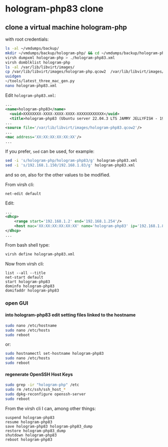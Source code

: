 # hologram-php83 clone

## clone a virtual machine hologram-php

with root credentials:

```bash
ls -al ~/vmdumps/backup/
mkdir ~/vmdumps/backup/hologram-php/ && cd ~/vmdumps/backup/hologram-php/
virsh dumpxml hologram-php > ./hologram-php83.xml
virsh domblklist hologram-php
ls -al /var/lib/libvirt/images/
cp /var/lib/libvirt/images/hologram-php.qcow2  /var/lib/libvirt/images/hologram-php83.qcow2
uuidgen
~/tools/latest_three_mac_gen.py
nano hologram-php83.xml
```

Edit `hologram-php83.xml`:

```xml
...
<name>hologram-php83</name>
  <uuid>XXXXXXXX-XXXX-XXXX-XXXX-XXXXXXXXXXXX</uuid>
  <title>hologram-php83 (Ubuntu server 22.04.3 LTS JAMMY JELLYFISH - 192.168.1.83)</title>
...
<source file='/var/lib/libvirt/images/hologram-php83.qcow2'/>
...
<mac address='XX:XX:XX:XX:XX:XX'/>
...
```

If you prefer, `sed` can be used, for example:

```bash
sed -i 's/hologram-php/hologram-php83/g' hologram-php83.xml
sed -i 's/192.168.1.150/192.168.1.83/g' hologram-php83.xml
```

and so on, also for the other values to be modified.

From virsh cli:

```shell
net-edit default
```

Edit:

```xml
...
<dhcp>
    <range start='192.168.1.2' end='192.168.1.254'/>
    <host mac='XX:XX:XX:XX:XX:XX' name='hologram-php83' ip='192.168.1.83'/>
</dhcp>
...
```

From bash shell type:

```bash
virsh define hologram-php83.xml
```

Now from virsh cli:

```shell
list --all --title
net-start default
start hologram-php83
dominfo hologram-php83
domifaddr hologram-php83
```

### open GUI

#### into hologram-php83 edit setting files linked to the hostname

```bash
sudo nano /etc/hostname
sudo nano /etc/hosts
sudo reboot
```

or:

```bash
sudo hostnamectl set-hostname hologram-php83
sudo nano /etc/hosts
sudo reboot
```

#### regenerate OpenSSH Host Keys

```bash
sudo grep -ir "hologram-php" /etc
sudo rm /etc/ssh/ssh_host_*
sudo dpkg-reconfigure openssh-server
sudo reboot
```

From the virsh cli I can, among other things:

```shell
suspend hologram-php83
resume hologram-php83
save hologram-php83 hologram-php83_dump
restore hologram-php83_dump
shutdown hologram-php83
reboot hologram-php83
```
